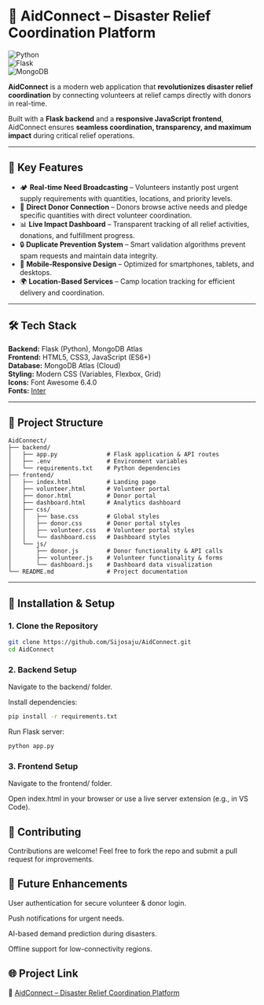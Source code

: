 # 📱 AidConnect – Disaster Relief Coordination Platform  

![Python](https://img.shields.io/badge/Python-3.8%2B-blue?logo=python&logoColor=white)  
![Flask](https://img.shields.io/badge/Flask-Backend-black?logo=flask&logoColor=white)  
![MongoDB](https://img.shields.io/badge/MongoDB-Atlas-green?logo=mongodb&logoColor=white)  

**AidConnect** is a modern web application that **revolutionizes disaster relief coordination** by connecting volunteers at relief camps directly with donors in real-time.  

Built with a **Flask backend** and a **responsive JavaScript frontend**, AidConnect ensures **seamless coordination, transparency, and maximum impact** during critical relief operations.  

---

## 🚀 Key Features  

- 🏕️ **Real-time Need Broadcasting** – Volunteers instantly post urgent supply requirements with quantities, locations, and priority levels.  
- 💝 **Direct Donor Connection** – Donors browse active needs and pledge specific quantities with direct volunteer coordination.  
- 📊 **Live Impact Dashboard** – Transparent tracking of all relief activities, donations, and fulfillment progress.  
- 🔒 **Duplicate Prevention System** – Smart validation algorithms prevent spam requests and maintain data integrity.  
- 📱 **Mobile-Responsive Design** – Optimized for smartphones, tablets, and desktops.  
- 🌍 **Location-Based Services** – Camp location tracking for efficient delivery and coordination.  

---

## 🛠️ Tech Stack  

**Backend:** Flask (Python), MongoDB Atlas  
**Frontend:** HTML5, CSS3, JavaScript (ES6+)  
**Database:** MongoDB Atlas (Cloud)  
**Styling:** Modern CSS (Variables, Flexbox, Grid)  
**Icons:** Font Awesome 6.4.0  
**Fonts:** [Inter](https://fonts.google.com/specimen/Inter)  

---

## 📂 Project Structure  

```plaintext
AidConnect/
├── backend/
│   ├── app.py              # Flask application & API routes
│   ├── .env                # Environment variables
│   └── requirements.txt    # Python dependencies
├── frontend/
│   ├── index.html          # Landing page
│   ├── volunteer.html      # Volunteer portal
│   ├── donor.html          # Donor portal  
│   ├── dashboard.html      # Analytics dashboard
│   ├── css/
│   │   ├── base.css        # Global styles
│   │   ├── donor.css       # Donor portal styles
│   │   ├── volunteer.css   # Volunteer portal styles
│   │   └── dashboard.css   # Dashboard styles
│   └── js/
│       ├── donor.js        # Donor functionality & API calls
│       ├── volunteer.js    # Volunteer functionality & forms
│       └── dashboard.js    # Dashboard data visualization
└── README.md               # Project documentation
```
---

## 🔧 Installation & Setup
### 1. Clone the Repository
```bash
git clone https://github.com/Sijosaju/AidConnect.git
cd AidConnect
```

### 2. Backend Setup

Navigate to the backend/ folder.

Install dependencies:
```bash
pip install -r requirements.txt
```

Run Flask server:
```bash
python app.py
```
### 3. Frontend Setup

Navigate to the frontend/ folder.

Open index.html in your browser or use a live server extension (e.g., in VS Code).

## 🤝 Contributing

Contributions are welcome! Feel free to fork the repo and submit a pull request for improvements.

## 📌 Future Enhancements

User authentication for secure volunteer & donor login.

Push notifications for urgent needs.

AI-based demand prediction during disasters.

Offline support for low-connectivity regions.

## 🌐 Project Link

🔗 [AidConnect – Disaster Relief Coordination Platform](https://github.com/Sijosaju/AidConnect)